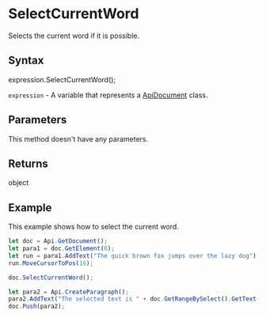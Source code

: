# SelectCurrentWord

Selects the current word if it is possible.

## Syntax

expression.SelectCurrentWord();

`expression` - A variable that represents a [ApiDocument](../ApiDocument.md) class.

## Parameters

This method doesn't have any parameters.

## Returns

object

## Example

This example shows how to select the current word.

```javascript
let doc = Api.GetDocument();
let para1 = doc.GetElement(0);
let run = para1.AddText("The quick brown fox jumps over the lazy dog");
run.MoveCursorToPos(16);

doc.SelectCurrentWord();

let para2 = Api.CreateParagraph();
para2.AddText("The selected text is " + doc.GetRangeBySelect().GetText());
doc.Push(para2);

```
